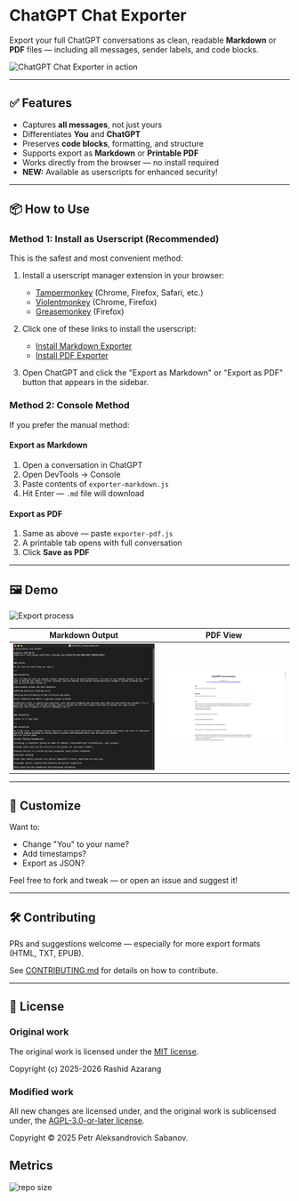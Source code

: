 # ChatGPT Chat Exporter

Export your full ChatGPT conversations as clean, readable **Markdown** or **PDF** files — including all messages, sender labels, and code blocks.

![ChatGPT Chat Exporter in action](demo/demo.gif)

---

## ✅ Features

- Captures **all messages**, not just yours
- Differentiates **You** and **ChatGPT**
- Preserves **code blocks**, formatting, and structure
- Supports export as **Markdown** or **Printable PDF**
- Works directly from the browser — no install required
- **NEW:** Available as userscripts for enhanced security!

---

## 📦 How to Use

### Method 1: Install as Userscript (Recommended)

This is the safest and most convenient method:

1. Install a userscript manager extension in your browser:
   - [Tampermonkey](https://www.tampermonkey.net/) (Chrome, Firefox, Safari, etc.)
   - [Violentmonkey](https://violentmonkey.github.io/) (Chrome, Firefox)
   - [Greasemonkey](https://addons.mozilla.org/en-US/firefox/addon/greasemonkey/) (Firefox)

2. Click one of these links to install the userscript:
   - [Install Markdown Exporter](https://github.com/rashidazarang/chatgpt-chat-exporter/raw/master/chatgpt-markdown-exporter.user.js)
   - [Install PDF Exporter](https://github.com/rashidazarang/chatgpt-chat-exporter/raw/master/chatgpt-pdf-exporter.user.js)

3. Open ChatGPT and click the "Export as Markdown" or "Export as PDF" button that appears in the sidebar.

### Method 2: Console Method

If you prefer the manual method:

#### Export as Markdown
1. Open a conversation in ChatGPT
2. Open DevTools → Console
3. Paste contents of `exporter-markdown.js`
4. Hit Enter — `.md` file will download

#### Export as PDF
1. Same as above — paste `exporter-pdf.js`
2. A printable tab opens with full conversation
3. Click **Save as PDF**

---

## 🖼️ Demo

![Export process](demo/demo.gif)

| Markdown Output | PDF View |
|-----------------|----------|
| ![](demo/preview-md.png) | ![](demo/preview-pdf.png) |

---

## 🧩 Customize

Want to:
- Change "You" to your name?
- Add timestamps?
- Export as JSON?

Feel free to fork and tweak — or open an issue and suggest it!

---

## 🛠️ Contributing

PRs and suggestions welcome — especially for more export formats (HTML, TXT, EPUB).

See [CONTRIBUTING.md](CONTRIBUTING.md) for details on how to contribute.

---

## 📜 License

### Original work

The original work is licensed under the [MIT license](LICENSE.old).

Copyright (c) 2025-2026 Rashid Azarang

### Modified work

All new changes are licensed under, and the original work is sublicensed under, the [AGPL-3.0-or-later license](LICENSE).

Copyright © 2025 Petr Aleksandrovich Sabanov.

## Metrics

![repo size](https://img.shields.io/github/repo-size/pasabanov/chatgpt-chat-exporter?color=8250DF)